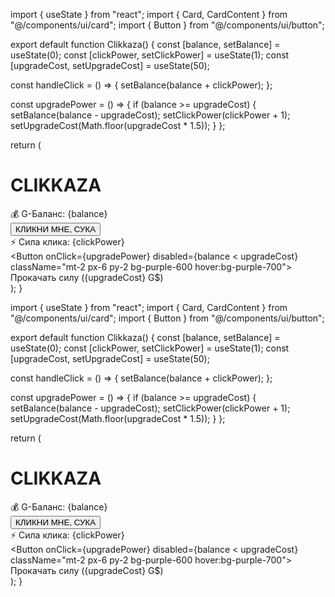 import { useState } from "react"; import { Card, CardContent } from "@/components/ui/card"; import { Button } from "@/components/ui/button";

export default function Clikkaza() { const [balance, setBalance] = useState(0); const [clickPower, setClickPower] = useState(1); const [upgradeCost, setUpgradeCost] = useState(50);

const handleClick = () => { setBalance(balance + clickPower); };

const upgradePower = () => { if (balance >= upgradeCost) { setBalance(balance - upgradeCost); setClickPower(clickPower + 1); setUpgradeCost(Math.floor(upgradeCost * 1.5)); } };

return ( <div className="flex flex-col items-center justify-center min-h-screen bg-gray-950 text-white gap-6 p-4"> <h1 className="text-4xl font-bold text-yellow-400">CLIKKAZA</h1> <Card className="bg-gray-800 shadow-xl w-full max-w-md"> <CardContent className="flex flex-col items-center gap-4 p-6"> <div className="text-2xl">💰 G-Баланс: {balance}</div> <Button onClick={handleClick} className="text-xl px-8 py-4 bg-yellow-500 hover:bg-yellow-600"> КЛИКНИ МНЕ, СУКА </Button> <div className="text-md">⚡ Сила клика: {clickPower}</div> <Button onClick={upgradePower} disabled={balance < upgradeCost} className="mt-2 px-6 py-2 bg-purple-600 hover:bg-purple-700"> Прокачать силу ({upgradeCost} G$) </Button> </CardContent> </Card> </div> ); }

import { useState } from "react"; import { Card, CardContent } from "@/components/ui/card"; import { Button } from "@/components/ui/button";

export default function Clikkaza() { const [balance, setBalance] = useState(0); const [clickPower, setClickPower] = useState(1); const [upgradeCost, setUpgradeCost] = useState(50);

const handleClick = () => { setBalance(balance + clickPower); };

const upgradePower = () => { if (balance >= upgradeCost) { setBalance(balance - upgradeCost); setClickPower(clickPower + 1); setUpgradeCost(Math.floor(upgradeCost * 1.5)); } };

return ( <div className="flex flex-col items-center justify-center min-h-screen bg-gray-950 text-white gap-6 p-4"> <h1 className="text-4xl font-bold text-yellow-400">CLIKKAZA</h1> <Card className="bg-gray-800 shadow-xl w-full max-w-md"> <CardContent className="flex flex-col items-center gap-4 p-6"> <div className="text-2xl">💰 G-Баланс: {balance}</div> <Button onClick={handleClick} className="text-xl px-8 py-4 bg-yellow-500 hover:bg-yellow-600"> КЛИКНИ МНЕ, СУКА </Button> <div className="text-md">⚡ Сила клика: {clickPower}</div> <Button onClick={upgradePower} disabled={balance < upgradeCost} className="mt-2 px-6 py-2 bg-purple-600 hover:bg-purple-700"> Прокачать силу ({upgradeCost} G$) </Button> </CardContent> </Card> </div> ); }

